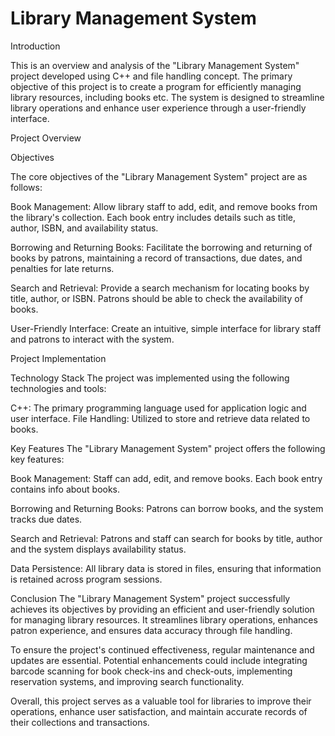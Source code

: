# Library Management System

Introduction 

This is an overview and analysis of the "Library Management System" project developed using C++ and file handling concept. The primary objective of this project is to create a program for efficiently managing library resources, including books etc. The system is designed to streamline library operations and enhance user experience through a user-friendly interface.

Project Overview

Objectives

The core objectives of the "Library Management System" project are as follows:

Book Management: Allow library staff to add, edit, and remove books from the library's collection. Each book entry includes details such as title, author, ISBN, and availability status.

Borrowing and Returning Books: Facilitate the borrowing and returning of books by patrons, maintaining a record of transactions, due dates, and penalties for late returns.

Search and Retrieval: Provide a search mechanism for locating books by title, author, or ISBN. Patrons should be able to check the availability of books.

User-Friendly Interface: Create an intuitive, simple interface for library staff and patrons to interact with the system.

Project Implementation

Technology Stack
The project was implemented using the following technologies and tools:

C++: The primary programming language used for application logic and user interface.
File Handling: Utilized to store and retrieve data related to books.

Key Features
The "Library Management System" project offers the following key features:

Book Management: Staff can add, edit, and remove books. Each book entry contains info about books.

Borrowing and Returning Books: Patrons can borrow books, and the system tracks due dates.

Search and Retrieval: Patrons and staff can search for books by title, author and the system displays availability status.

Data Persistence: All library data is stored in files, ensuring that information is retained across program sessions.

Conclusion
The "Library Management System" project successfully achieves its objectives by providing an efficient and user-friendly solution for managing library resources. It streamlines library operations, enhances patron experience, and ensures data accuracy through file handling.

To ensure the project's continued effectiveness, regular maintenance and updates are essential. Potential enhancements could include integrating barcode scanning for book check-ins and check-outs, implementing reservation systems, and improving search functionality.

Overall, this project serves as a valuable tool for libraries to improve their operations, enhance user satisfaction, and maintain accurate records of their collections and transactions.




